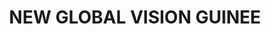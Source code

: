 ---
title: "NEW GLOBAL VISION GUINEE"
url: /conakary/new-global-vision-guinee/
shop: agence de voyage
---